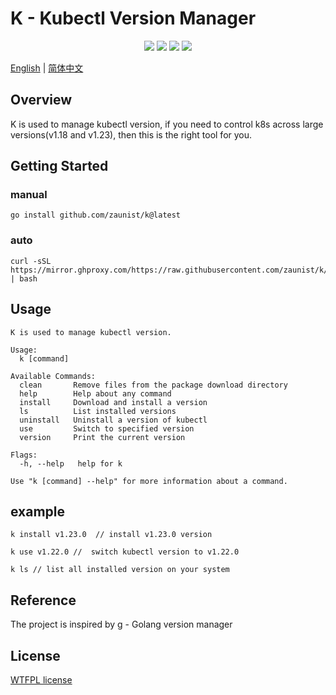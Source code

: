 # K - Kubectl Version Manager

<p align="center">
<a title="Go Report Card" target="_blank" href="https://goreportcard.com/report/github.com/zaunist/k"><img src="https://goreportcard.com/badge/github.com/zaunist/k" /></a>
<a title="Doc for K" target="_blank" href="https://pkg.go.dev/github.com/zaunist/k"><img src="https://pkg.go.dev/badge/github.com/zaunist/k.svg" /></a>
<a title="Release" target="_blank" href="https://github.com/zaunist/k/releases"><img src="https://img.shields.io/github/v/release/zaunist/k.svg?color=161823&style=flat-square&logo=smartthings" /></a>
<a  title="License" target="_blank" href="https://github.com/zaunist/k/blob/main/LICENSE"><img src="https://img.shields.io/github/license/zaunist/k.svg?color=161823&style=flat-square&logo=smartthings"> </a>
</p>

[English](README.md) | [简体中文](README.zh.md)

## Overview

K is used to manage kubectl version, if you need to control k8s across large versions(v1.18 and v1.23), then this is the right tool for you.

## Getting Started

### manual

```shell
go install github.com/zaunist/k@latest
```

### auto

```shell
curl -sSL https://mirror.ghproxy.com/https://raw.githubusercontent.com/zaunist/k/main/install.sh | bash
```

## Usage

```
K is used to manage kubectl version.

Usage:
  k [command]

Available Commands:
  clean       Remove files from the package download directory
  help        Help about any command
  install     Download and install a version
  ls          List installed versions
  uninstall   Uninstall a version of kubectl
  use         Switch to specified version
  version     Print the current version

Flags:
  -h, --help   help for k

Use "k [command] --help" for more information about a command.

```

## example

```
k install v1.23.0  // install v1.23.0 version

k use v1.22.0 //  switch kubectl version to v1.22.0

k ls // list all installed version on your system

```

## Reference

The project is inspired by [g](https://github.com/voidint/g) - Golang version manager

## License

[WTFPL license](http://www.wtfpl.net/about/)
